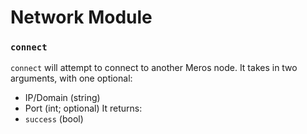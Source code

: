 # Network Module

### `connect`
`connect` will attempt to connect to another Meros node. It takes in two arguments, with one optional:
- IP/Domain (string)
- Port      (int; optional)
It returns:
- `success` (bool)
